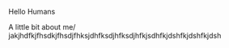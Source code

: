 Hello Humans

A little bit about me/ jakjhdfkjfhsdkjfhsdjfhksjdhfksdjhfksdjhfkjsdhfkjdshfkjdshfkjdsh
